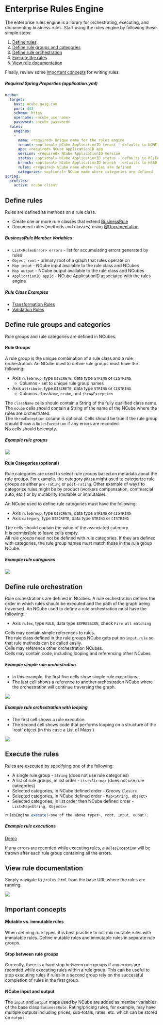 # Enterprise Rules Engine
The enterprise rules engine is a library for orchestrating, executing, and documenting business rules.
Start using the rules engine  by following these simple steps:  
1. [Define rules](#define-rules)
2. [Define rule groups and categories](#define-rule-groups)  
3. [Define rule orchestration](#define-orchestration)  
4. [Execute the rules](#execute-rules)
5. [View rule documentation](#rule-documentation)  

Finally, review some [important concepts](#important-concepts) for writing rules.

##### Required Spring Properties (application.yml)
```yaml
ncube:
  target:
    host: ncube.gaig.com
    port: 443
    scheme: https
    username: <ncube_username>
    password: <ncube_password>
  rules:
    engines:
    -  
      name: <required> Unique name for the rules engine
      tenant: <optional> NCube ApplicationID tenant - defaults to NONE
      app: <required> NCube ApplicationID app
      version: <required> NCube ApplicationID version
      status: <optional> NCube ApplicationID status - defaults to RELEASE
      branch: <optional> NCube ApplicationID branch - defaults to HEAD
      rules: <required> NCube name where rules are defined
      categories: <optional> NCube name where categories are defined
spring:
  profiles:
    active: ncube-client
```


## <a name="define-rules"></a> Define rules
Rules are defined as methods on a rule class.
- Create one or more rule classes that extend [BusinessRule](src/main/groovy/com/cedarsoftware/ncube/rules/BusinessRule.groovy)
- Document rules (methods and classes) using [@Documentation](src/main/groovy/com/cedarsoftware/ncube/rules/Documentation.groovy) 

##### BusinessRule Member Variables
- `List<RulesError> errors` - list for accumulating errors generated by rules
- `Object root` - primary root of a graph that rules operate on
- `Map input` - NCube input available to the rule class and NCubes
- `Map output` - NCube output available to the rule class and NCubes
- `ApplicationID appId` - NCube ApplicationID associated with the rules engine

##### Rule Class Examples 
- [Transformation Rules](src/test/groovy/com/cedarsoftware/ncube/rules/examples/Transform.java)  
- [Validation Rules](src/test/groovy/com/cedarsoftware/ncube/rules/examples/Validate.java)  


## <a name="define-rule-groups"></a> Define rule groups and categories
Rule groups and rule categories are defined in NCubes.  

#### Rule Groups
A rule group is the unique combination of a rule class and a rule orchestration.
An NCube used to define rule groups must have the following:
- Axis `ruleGroup`, type `DISCRETE`, data type `STRING` or `CISTRING`
  - Columns - set to unique rule group names
- Axis `attribute`, type `DISCRETE`, data type `STRING` or `CISTRING`
  - Columns `className`, `ncube`, and `throwException`

The `className` cells should contain a String of the fully qualified class name.  
The `ncube` cells should contain a String of the name of the NCube where the rules are orchestrated.  
The `throwException` column is optional. Cells should be true if the rule group should throw a `RulesException` if any errors are recorded.  
No cells should be empty.  

##### Example rule groups
![](images/rule%20groups.png)

#### Rule Categories (optional)
Rule categories are used to select rule groups based on metadata about the rule groups. For example, the category 
`phase` might used to categorize rule groups as either `pre-rating` or `post-rating`. Other example of ways to categorize
rules might be by product (workers compensation, commercial auto, etc.) or by mutability (mutable or immutable).

An NCube used to define rule categories must have the following:
- Axis `ruleGroup`, type `DISCRETE`, data type `STRING` or `CISTRING`
- Axis `category`, type `DISCRETE`, data type `STRING` or `CISTRING`

The cells should contain the value of the associated category.  
It is permissible to leave cells empty.  
All rule groups need not be defined with rule categories. If they are defined with categories, the rule group names must match those in the rule group NCube.  

##### Example rule categories
![](images/rule%20categories.png)

## <a name="define-orchestration"></a> Define rule orchestration 
Rule orchestrations are defined in NCubes. 
A rule orchestration defines the order in which rules should be executed and the path of the graph being traversed.
An NCube used to define a rule orchestration must have the following:
- Axis `rules`, type `RULE`, data type `EXPRESSION`, check `Fire all matching`

Cells may contain simple references to rules.  
The rule class defined in the rule groups NCube gets put on `input.rule` so that rule methods can be called easily.  
Cells may reference other orchestration NCubes.  
Cells may contain code, including looping and referencing other NCubes.  

##### Example simple rule orchestration
- In this example, the first five cells show simple rule executions.  
- The last cell shows a reference to another orchestration NCube where the orchestration will continue traversing the graph.  

![](images/rule%20orchestration%20simple.png)

##### Example rule orchestration with looping
- The first cell shows a rule execution.  
- The second cell shows code that performs looping on a structure of the 'root' object (in this case a List of Maps.)  

![](images/rule%20orchestration%20looping.png)


## <a name="execute-rules"></a> Execute the rules
Rules are executed by specifying one of the following:
- A single rule group - `String` (does not use rule categories)
- A list of rule groups, in list order - `List<String>` (does not use rule categories)
- Selected categories, in NCube defined order - Groovy `Closure`
- Selected categories, in NCube defined order - `Map<String, Object>`
- Selected categories, in list order then NCube defined order - `List<Map<String, Object>>`

```java 
rulesEngine.execute(<one of the above types>, root, input, ouput);
```

##### Example rule executions
[Demo](src/test/groovy/com/cedarsoftware/ncube/rules/examples/Demo.java)

If any errors are recorded while executing rules, a `RulesException` will be thrown after each rule group containing all the errors.

## <a name="rule-documentation"></a> View rule documentation  
Simply navigate to `/rules.html` from the base URL where the rules are running.

![](images/rules.png)

## <a name="important-concepts"></a> Important concepts
#### Mutable vs. immutable rules  
When defining rule types, it is best practice to not mix mutable rules with immutable rules. Define mutable rules and 
immutable rules in separate rule groups.

#### Stop between rule groups 
Currently, there is a hard stop between rule groups if any errors are recorded while executing rules within a rule group.
This can be useful to stop executing rules if rules in a second group rely on the successful completion of rules in the
first group.  

#### NCube input and output  
The `input` and `output` maps used by NCube are added as member variables of the base class `BusinessRule`.
Rating/pricing rules, for example, may have multiple outputs including prices, sub-totals, rates, etc. which can be stored on `output`. 



